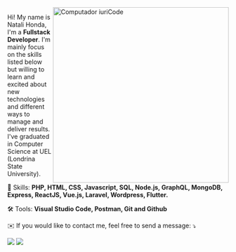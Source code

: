 <img src="https://raw.githubusercontent.com/MicaelliMedeiros/micaellimedeiros/master/image/computer-illustration.png" min-width="400px" max-width="400px" width="400px" align="right" alt="Computador iuriCode">

<p align="left"> 
  Hi! My name is Natali Honda, I'm a <strong>Fullstack Developer</strong>. I'm mainly focus on the skills listed below but willing to learn and excited about new technologies and different ways to manage and deliver results.<br>
  I've graduated in Computer Science at UEL (Londrina State University).
</p>

<p align="left">
  💎 Skills: <strong>PHP, HTML, CSS, Javascript, SQL, Node.js, GraphQL, MongoDB, Express, ReactJS, Vue.js, Laravel, Wordpress, Flutter.</strong>
</p>

<p align="left">
  🛠️ Tools: <strong>Visual Studio Code, Postman, Git and Github</strong>
</p>

<p align="left">
  ✉️ If you would like to contact me, feel free to send a message: ⤵️
</p>

<p align="left">
  <a href="mailto:natalihonda@gmail.com" alt="Gmail">
  <img src="https://img.shields.io/badge/-Gmail-FF0000?style=flat-square&labelColor=FF0000&logo=gmail&logoColor=white&link=natalihonda@gmail.com" /></a>

  <a href="https://www.linkedin.com/in/nshonda/" alt="Linkedin">
  <img src="https://img.shields.io/badge/-Linkedin-0e76a8?style=flat-square&logo=Linkedin&logoColor=white&link=https://www.linkedin.com/in/nshonda/" /></a>
</p>  
